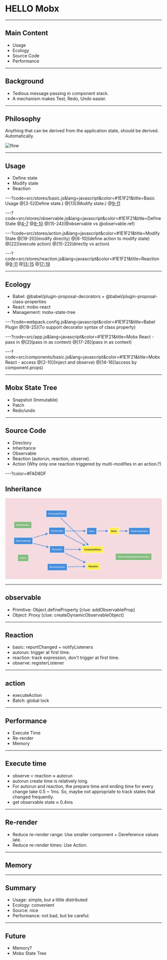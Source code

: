 # HELLO Mobx

---
## Main Content
- Usage
- Ecology
- Source Code
- Performance

---
## Background
- Tedious message passing in component stack.
- A mechanism makes Test, Redo, Undo easier.

---
## Philosophy
Anything that can be derived from the application state, should be derived. Automatically.

![flow](https://mobx.js.org/docs/flow.png)

---
## Usage
- Define state
- Modify state
- Reaction

---?code=src/stores/basic.js&lang=javascript&color=#1E1F21&title=Basic Usage
@[3-5](Define state.)
@[13](Modify state.)
@[9-11](Reaction.)

---?code=src/stores/observable.js&lang=javascript&color=#1E1F21&title=Define State
@[4-7](@observable)
@[8-10](@obserable.ref)
@[15-24](@observable vs @observable.ref)

---?code=src/stores/action.js&lang=javascript&color=#1E1F21&title=Modify State
@[19-20](modify directly)
@[6-10](define action to modify state)
@[22](execute action)
@[15-22](directly vs action)

---?code=src/stores/reaction.js&lang=javascript&color=#1E1F21&title=Reaction
@[9-11](autorun)
@[13-15](reaction)
@[17-19](observe)

---
## Ecology
- Babel: @babel/plugin-proposal-decorators + @babel/plugin-proposal-class-properties
- React: mobx-react
- Management: mobx-state-tree

---?code=webpack.config.js&lang=javascript&color=#1E1F21&title=Babel Plugin
@[18-25](To support decorator syntax of class property)

---?code=src/app.js&lang=javascript&color=#1E1F21&title=Mobx React - pass in
@[2](pass in as context)
@[17-28](pass in as context)

---?code=src/components/basic.js&lang=javascript&color=#1E1F21&title=Mobx React - access
@[2-10](inject and observe)
@[14-16](access by component.props)

---
## Mobx State Tree
- Snapshot (Immutable)
- Patch
- Redo/undo

---
## Source Code
- Directory
- Inheritance
- Observable
- Reaction (autorun, reaction, observe).
- Action (Why only one reaction triggered by multi-modifies in an action.?)

---?color=#FAD8DF
## Inheritance
![](assets/image/mobx-inheritance.png)

---
## observable
- Primitive: Object.defineProperty
  [clue: addObservableProp]
- Object: Proxy
  [clue: createDynamicObservableObject]

---
## Reaction
- basic: reportChanged + notifyListeners
- autorun: trigger at first time.
- reaction: track expression, don't trigger at first time.
- observe: registerListener

---
## action
- executeAction
- Batch: global lock

---
## Performance
- Execute Time
- Re-render
- Memory

---
## Execute time
- observe < reaction ≈ autorun
- autorun create time is relatively long.
- For autorun and reaction, the prepare time and ending time for every change take 0.5 ~ 1ms. So, maybe not appropriate to track states that changed frequently.
- get observable state ≈ 0.4ms

---
## Re-render
- Reduce re-render range: Use smaller component + Dereference values late.
- Reduce re-render times: Use Action.

---
## Memory

---
## Summary
- Usage: simple, but a little distributed
- Ecology: convenient
- Source: nice
- Performance: not bad, but be careful.

---
## Future
- Memory?
- Mobx State Tree
